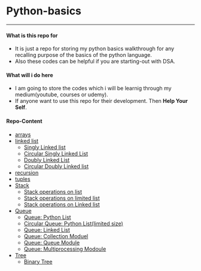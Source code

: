 # Python-basics

---

#### What is this repo for

- It is just a repo for storing my python basics walkthrough for any recalling purpose of the basics of the python language.
- Also these codes can be helpful if you are starting-out with DSA.

#### What will i do here

- I am going to store the codes which i will be learnig through my medium(youtube, courses or udemy).
- If anyone want to use this repo for their development. Then **Help Your Self**.

#### Repo-Content

- [arrays](./array/)
- [linked list](./linkedList/)
  - [Singly Linked list](./linkedList/demo.py)
  - [Circular Singly Linked List](./linkedList/circularSLL/demo.py)
  - [Doubly Linked List](./linkedList/DLL/demp.py)
  - [Circular Doubly Linked list](./linkedList/CDDL/demo.py)
- [recursion](./recursion/)
- [tuples](./tuples/demo.py)
- [Stack](./stack/)
  - [Stack operations on list](./stack/StackList.py)
  - [Stack operations on limited list](./stack/StackListLimited.py)
  - [Stack operations on Linked list](./stack/StackLinkedList.py)
- [Queue](./queue/)
  - [Queue: Python List](./queue/QueueNoSize.py)
  - [Circular Queue: Python List(limited size)](./queue/QueueWithCapacity.py)
  - [Queue: Linked List](./queue/QueueLinkedList.py)
  - [Queue: Collection Moduel](./queue/Deque.py)
  - [Queue: Queue Module](./queue/QueueModule.py)
  - [Queue: Multiprocessing Modoule](./queue/MultiprocessingQueue.py)
- [Tree](./tree/CreateTree.py)
  - [Binary Tree](./tree/Binary-Tree/BinaryTree.py)
